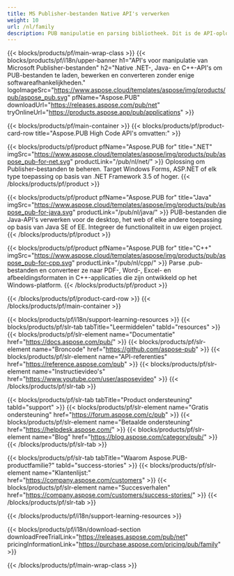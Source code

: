 ```yaml
---
title: MS Publisher-bestanden Native API's verwerken
weight: 10
url: /nl/family
description: PUB manipulatie en parsing bibliotheek. Dit is de API-oplossing voor het laden, bewerken, renderen en converteren van MS-uitgeversbestanden naar PDF-bestanden op elk platform.
---
```


{{< blocks/products/pf/main-wrap-class >}}
{{< blocks/products/pf/i18n/upper-banner h1="API's voor manipulatie van Microsoft Publisher-bestanden" h2="Native .NET-, Java- en C++-API's om PUB-bestanden te laden, bewerken en converteren zonder enige softwareafhankelijkheden." logoImageSrc="https://www.aspose.cloud/templates/aspose/img/products/pub/aspose_pub.svg" pfName="Aspose.PUB" downloadUrl="https://releases.aspose.com/pub/net" tryOnlineUrl="https://products.aspose.app/pub/applications" >}}

{{< blocks/products/pf/main-container >}}
{{< blocks/products/pf/product-card-row title="Aspose.PUB High Code API's omvatten:" >}}

{{< blocks/products/pf/product pfName="Aspose.PUB for" title=".NET" imgSrc="https://www.aspose.cloud/templates/aspose/img/products/pub/aspose_pub-for-net.svg" productLink="/pub/nl/net/" >}}
Oplossing om Publisher-bestanden te beheren. Target Windows Forms, ASP.NET of elk type toepassing op basis van .NET Framework 3.5 of hoger.
{{< /blocks/products/pf/product >}}

{{< blocks/products/pf/product pfName="Aspose.PUB for" title="Java" imgSrc="https://www.aspose.cloud/templates/aspose/img/products/pub/aspose_pub-for-java.svg" productLink="/pub/nl/java/" >}}
PUB-bestanden die Java-API's verwerken voor de desktop, het web of elke andere toepassing op basis van Java SE of EE. Integreer de functionaliteit in uw eigen project.
{{< /blocks/products/pf/product >}}

{{< blocks/products/pf/product pfName="Aspose.PUB for" title="C++" imgSrc="https://www.aspose.cloud/templates/aspose/img/products/pub/aspose_pub-for-cpp.svg" productLink="/pub/nl/cpp/" >}}
Parse .pub-bestanden en converteer ze naar PDF-, Word-, Excel- en afbeeldingsformaten in C++-applicaties die zijn ontwikkeld op het Windows-platform.
{{< /blocks/products/pf/product >}}

{{< /blocks/products/pf/product-card-row >}}
{{< /blocks/products/pf/main-container >}}

{{< blocks/products/pf/i18n/support-learning-resources >}}
{{< blocks/products/pf/slr-tab tabTitle="Leermiddelen" tabId="resources" >}}
{{< blocks/products/pf/slr-element name="Documentatie" href="https://docs.aspose.com/pub/" >}}
{{< blocks/products/pf/slr-element name="Broncode" href="https://github.com/aspose-pub" >}}
{{< blocks/products/pf/slr-element name="API-referenties" href="https://reference.aspose.com/pub" >}}
{{< blocks/products/pf/slr-element name="Instructievideo's" href="https://www.youtube.com/user/asposevideo" >}}
{{< /blocks/products/pf/slr-tab >}}

{{< blocks/products/pf/slr-tab tabTitle="Product ondersteuning" tabId="support" >}}
{{< blocks/products/pf/slr-element name="Gratis ondersteuning" href="https://forum.aspose.com/c/pub" >}}
{{< blocks/products/pf/slr-element name="Betaalde ondersteuning" href="https://helpdesk.aspose.com/" >}}
{{< blocks/products/pf/slr-element name="Blog" href="https://blog.aspose.com/category/pub/" >}}
{{< /blocks/products/pf/slr-tab >}}

{{< blocks/products/pf/slr-tab tabTitle="Waarom Aspose.PUB-productfamilie?" tabId="success-stories" >}}
{{< blocks/products/pf/slr-element name="Klantenlijst:" href="https://company.aspose.com/customers" >}}
{{< blocks/products/pf/slr-element name="Succesverhalen" href="https://company.aspose.com/customers/success-stories/" >}}
{{< /blocks/products/pf/slr-tab >}}

{{< /blocks/products/pf/i18n/support-learning-resources >}}

{{< blocks/products/pf/i18n/download-section downloadFreeTrialLink="https://releases.aspose.com/pub/net" pricingInformationLink="https://purchase.aspose.com/pricing/pub/family" >}}

{{< /blocks/products/pf/main-wrap-class >}}